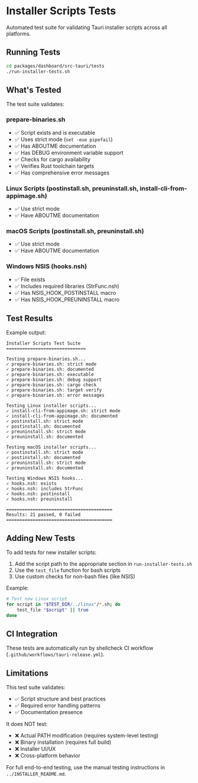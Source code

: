 # Installer Scripts Tests

Automated test suite for validating Tauri installer scripts across all platforms.

## Running Tests

```bash
cd packages/dashboard/src-tauri/tests
./run-installer-tests.sh
```

## What's Tested

The test suite validates:

### prepare-binaries.sh
- ✅ Script exists and is executable
- ✅ Uses strict mode (`set -euo pipefail`)
- ✅ Has ABOUTME documentation
- ✅ Has DEBUG environment variable support
- ✅ Checks for cargo availability
- ✅ Verifies Rust toolchain targets
- ✅ Has comprehensive error messages

### Linux Scripts (postinstall.sh, preuninstall.sh, install-cli-from-appimage.sh)
- ✅ Use strict mode
- ✅ Have ABOUTME documentation

### macOS Scripts (postinstall.sh, preuninstall.sh)
- ✅ Use strict mode
- ✅ Have ABOUTME documentation

### Windows NSIS (hooks.nsh)
- ✅ File exists
- ✅ Includes required libraries (StrFunc.nsh)
- ✅ Has NSIS_HOOK_POSTINSTALL macro
- ✅ Has NSIS_HOOK_PREUNINSTALL macro

## Test Results

Example output:
```
Installer Scripts Test Suite
==============================

Testing prepare-binaries.sh...
✓ prepare-binaries.sh: strict mode
✓ prepare-binaries.sh: documented
✓ prepare-binaries.sh: executable
✓ prepare-binaries.sh: debug support
✓ prepare-binaries.sh: cargo check
✓ prepare-binaries.sh: target verify
✓ prepare-binaries.sh: error messages

Testing Linux installer scripts...
✓ install-cli-from-appimage.sh: strict mode
✓ install-cli-from-appimage.sh: documented
✓ postinstall.sh: strict mode
✓ postinstall.sh: documented
✓ preuninstall.sh: strict mode
✓ preuninstall.sh: documented

Testing macOS installer scripts...
✓ postinstall.sh: strict mode
✓ postinstall.sh: documented
✓ preuninstall.sh: strict mode
✓ preuninstall.sh: documented

Testing Windows NSIS hooks...
✓ hooks.nsh: exists
✓ hooks.nsh: includes StrFunc
✓ hooks.nsh: postinstall
✓ hooks.nsh: preuninstall

========================================
Results: 21 passed, 0 failed
========================================
```

## Adding New Tests

To add tests for new installer scripts:

1. Add the script path to the appropriate section in `run-installer-tests.sh`
2. Use the `test_file` function for bash scripts
3. Use custom checks for non-bash files (like NSIS)

Example:
```bash
# Test new Linux script
for script in "$TEST_DIR/../linux"/*.sh; do
    test_file "$script" || true
done
```

## CI Integration

These tests are automatically run by shellcheck CI workflow (`.github/workflows/tauri-release.yml`).

## Limitations

This test suite validates:
- ✅ Script structure and best practices
- ✅ Required error handling patterns
- ✅ Documentation presence

It does NOT test:
- ❌ Actual PATH modification (requires system-level testing)
- ❌ Binary installation (requires full build)
- ❌ Installer UI/UX
- ❌ Cross-platform behavior

For full end-to-end testing, use the manual testing instructions in `../INSTALLER_README.md`.
